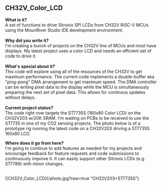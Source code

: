 ## CH32V_Color_LCD ##

<b>What is it?</b><br>
A set of functions to drive Sitronix SPI LCDs from CH32V RISC-V MCUs using the MounRiver Studio IDE development environment.<br>
<br>
<b>Why did you write it?</b><br>
I'm creating a bunch of projects on the CH32V line of MCUs and most have displays. My latest project uses a color LCD and needs an efficient set of code to drive it.<br>
<br>
<b>What's special about it?</b><br>
This code will explore using all of the resources of the CH32V to get maximum performance. The current code implements a double-buffer aka "ping-pong" DMA arrangement to get maximum speed. The DMA controller can be writing pixel data to the display while the MCU is simultaneously preparing the next set of pixel data. This allows for continous updates without delays.<br>
<br>
<b>Current project status?</b><br>
The code right now targets the ST7735S (160x80 Color LCD) on the CH32V203 w/20K SRAM. I'm waiting on PCBs to be received to use the ST7735 in one of my CO2 sensing projects. The photo below is of a prototype rig running the latest code on a CH32V203 driving a ST7735S 160x80 LCD.<br>

<b>Where does it go from here?</b><br>
I'm going to continue to add features as needed for my projects and encourage feedback for feature requests and code submissions to continuously improve it. It can easily support other Sitronix LCDs (e.g. ST7789) with minor changes.<br>

<br>
![CH32V_Color_LCD](/photo.jpg?raw=true "CH32V203+ST7735S")
<br>

